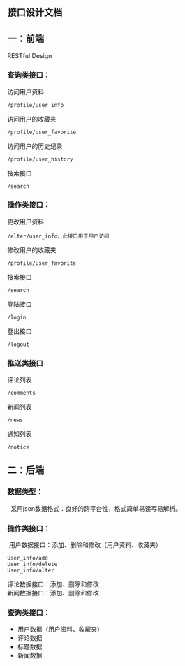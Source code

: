 ## 接口设计文档

## 一：前端

RESTful Design

### 查询类接口：

访问用户资料

	/profile/user_info  
访问用户的收藏夹

	/profile/user_favorite  
访问用户的历史纪录
	
	/profile/user_history  
搜索接口
	
	/search

### 操作类接口：
更改用户资料
	
	/alter/user_info，此接口用于用户访问  
修改用户的收藏夹

	/profile/user_favorite  
搜索接口

	/search  
登陆接口

	/login  
登出接口

	/logout  

### 推送类接口
评论列表

	/comments  
新闻列表

	/news  
通知列表

	/notice  

## 二：后端
### 数据类型：
 	采用json数据格式：良好的跨平台性，格式简单易读写易解析。

### 操作类接口：
 用户数据接口：添加、删除和修改（用户资料、收藏夹）

	User_info/add
	User_info/delete
	User_info/alter
评论数据接口：添加、删除和修改  
新闻数据接口：添加、删除和修改

### 查询类接口：
* 用户数据（用户资料、收藏夹）
* 评论数据
* 标题数据
* 新闻数据
